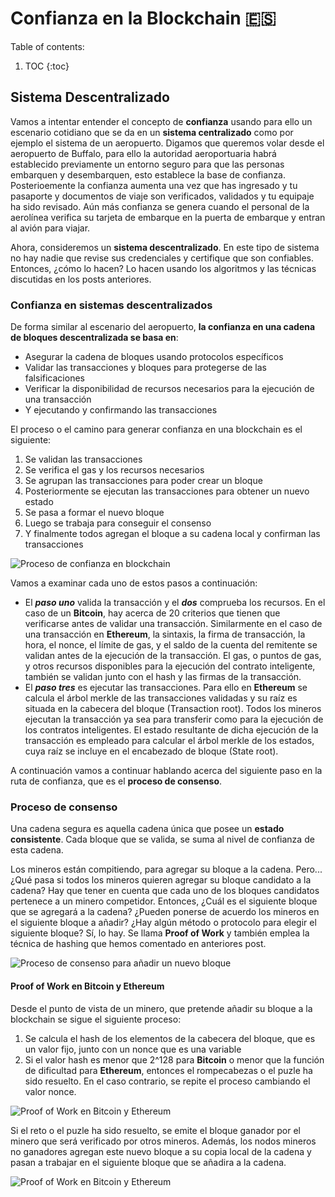 # Confianza en la Blockchain 🇪🇸

Table of contents:

1. TOC
{:toc}

## Sistema Descentralizado

Vamos a intentar entender el concepto de **confianza** usando para ello un escenario cotidiano que se da en un **sistema centralizado**
como por ejemplo el sistema de un aeropuerto. Digamos que queremos volar desde el aeropuerto de Buffalo, para ello la autoridad
aeroportuaria habrá establecido previamente un entorno seguro para que las personas embarquen y desembarquen, esto establece la base de
confianza. Posterioemente la confianza aumenta una vez que has ingresado y tu pasaporte y documentos de viaje son verificados, validados
y tu equipaje ha sido revisado. Aún más confianza se genera cuando el personal de la aerolínea verifica su tarjeta de embarque en la
puerta de embarque y entran al avión para viajar.

Ahora, consideremos un **sistema descentralizado**. En este tipo de sistema no hay nadie que revise sus credenciales y certifique que son confiables. Entonces, ¿cómo lo hacen? Lo hacen usando los algoritmos y las técnicas discutidas en los posts anteriores.

### Confianza en sistemas descentralizados

De forma similar al escenario del aeropuerto, **la confianza en una cadena de bloques descentralizada se basa en**:

- Asegurar la cadena de bloques usando protocolos específicos
- Validar las transacciones y bloques para protegerse de las falsificaciones
- Verificar la disponibilidad de recursos necesarios para la ejecución de una transacción
- Y ejecutando y confirmando las transacciones

El proceso o el camino para generar confianza en una blockchain es el siguiente:
1. Se validan las transacciones
2. Se verifica el gas y los recursos necesarios
3. Se agrupan las transacciones para poder crear un bloque
4. Posteriormente se ejecutan las transacciones para obtener un nuevo estado
5. Se pasa a formar el nuevo bloque
6. Luego se trabaja para conseguir el consenso
7. Y finalmente todos agregan el bloque a su cadena local y confirman las transacciones

![](/My-Blockchain-Book/images/Trust-Trail.PNG "Proceso de confianza en blockchain")

Vamos a examinar cada uno de estos pasos a continuación:
- El ***paso uno*** valida la transacción y el ***dos*** comprueba los recursos. En el caso de un **Bitcoin**, hay acerca de 20 criterios que tienen que verificarse antes de validar una transacción. Similarmente en el caso de una transacción en **Ethereum**, la sintaxis, la firma de transacción, la hora, el nonce, el límite de gas, y el saldo de la cuenta del remitente se validan antes de la ejecución de la transacción. El gas, o puntos de gas, y otros recursos disponibles para la ejecución del contrato inteligente, también se validan junto con el hash y las firmas de la transacción.
- El ***paso tres*** es ejecutar las transacciones. Para ello en **Ethereum** se calcula el árbol merkle de las transacciones validadas y su raíz es situada en la cabecera del bloque (Transaction root). Todos los mineros ejecutan la transacción ya sea para transferir como para la ejecución de los contratos inteligentes. El estado resultante de dicha ejecución de la transacción es empleado para calcular el árbol merkle de los estados, cuya raíz se incluye en el encabezado de bloque (State root).

A continuación vamos a continuar hablando acerca del siguiente paso en la ruta de confianza, que es el **proceso de consenso**.

### Proceso de consenso

Una cadena segura es aquella cadena única que posee un **estado consistente**. Cada bloque que se valida, se suma al nivel de confianza de esta cadena.

Los mineros están compitiendo, para agregar su bloque a la cadena. Pero... ¿Qué pasa si todos los mineros quieren agregar su bloque candidato a la cadena? Hay que tener en cuenta que cada uno de los bloques candidatos pertenece a un minero competidor. Entonces, ¿Cuál es el siguiente bloque que se agregará a la cadena? ¿Pueden ponerse de acuerdo los mineros en el siguiente bloque a añadir? ¿Hay algún método o protocolo para elegir el siguiente bloque? Sí, lo hay. Se llama **Proof of Work** y también emplea la técnica de hashing que hemos comentado en anteriores post.

![](/My-Blockchain-Book/images/Consensus-Protocol.PNG "Proceso de consenso para añadir un nuevo bloque")

#### Proof of Work en Bitcoin y Ethereum

Desde el punto de vista de un minero, que pretende añadir su bloque a la blockchain se sigue el siguiente proceso:
1. Se calcula el hash de los elementos de la cabecera del bloque, que es un valor fijo, junto con un nonce que es una variable
2. Si el valor hash es menor que 2^128 para **Bitcoin** o menor que la función de dificultad para **Ethereum**, entonces el rompecabezas o el puzle ha sido resuelto. En el caso contrario, se repite el proceso cambiando el valor nonce.

![](/My-Blockchain-Book/images/Proof-of-Work.PNG "Proof of Work en Bitcoin y Ethereum")

Si el reto o el puzle ha sido resuelto, se emite el bloque ganador por el minero que será verificado por otros mineros. Además, los nodos mineros no ganadores agregan este nuevo bloque a su copia local de la cadena y pasan a trabajar en el siguiente bloque que se añadira a la cadena.

![](/My-Blockchain-Book/images/Proof-of-Work-1.PNG "Proof of Work en Bitcoin y Ethereum")


